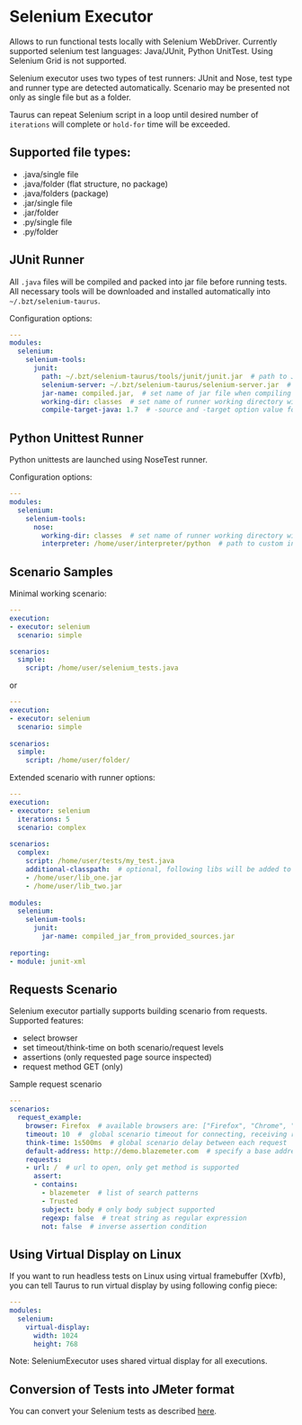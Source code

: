 # Selenium Executor
Allows to run functional tests locally with Selenium WebDriver. Currently supported selenium test languages: Java/JUnit, Python UnitTest. Using Selenium Grid is not supported.

Selenium executor uses two types of test runners: JUnit and Nose, test type and runner type are detected automatically. Scenario may be presented not only as single file but as a folder.

Taurus can repeat Selenium script in a loop until desired number of `iterations` will complete or `hold-for` time will be exceeded.

## Supported file types:

  - .java/single file
  - .java/folder (flat structure, no package)
  - .java/folders (package)
  - .jar/single file
  - .jar/folder
  - .py/single file
  - .py/folder

## JUnit Runner

All `.java` files will be compiled and packed into jar file before running tests. All necessary tools will be downloaded and installed automatically into `~/.bzt/selenium-taurus`.

Configuration options:

```yaml
---
modules:
  selenium:
    selenium-tools:
      junit:
        path: ~/.bzt/selenium-taurus/tools/junit/junit.jar  # path to JUnit framework
        selenium-server: ~/.bzt/selenium-taurus/selenium-server.jar  # path to Selenium Standalone Server
        jar-name: compiled.jar,  # set name of jar file when compiling from java source files 
        working-dir: classes  # set name of runner working directory within artifacts dir
        compile-target-java: 1.7  # -source and -target option value for javac
```

## Python Unittest Runner

Python unittests are launched using NoseTest runner.

Configuration options:

```yaml
---
modules:
  selenium:
    selenium-tools:
      nose:
        working-dir: classes  # set name of runner working directory within artifacts dir
        interpreter: /home/user/interpreter/python  # path to custom interpreter.
```

## Scenario Samples
Minimal working scenario:

```yaml
---
execution:
- executor: selenium
  scenario: simple

scenarios:
  simple:
    script: /home/user/selenium_tests.java
```

or

```yaml
---
execution:
- executor: selenium
  scenario: simple
  
scenarios: 
  simple:
    script: /home/user/folder/
```

Extended scenario with runner options:

```yaml
---
execution:
- executor: selenium
  iterations: 5
  scenario: complex
  
scenarios:
  complex:
    script: /home/user/tests/my_test.java
    additional-classpath:  # optional, following libs will be added to java classpath
    - /home/user/lib_one.jar
    - /home/user/lib_two.jar    
    
modules:
  selenium:
    selenium-tools:
      junit:
        jar-name: compiled_jar_from_provided_sources.jar
        
reporting:
- module: junit-xml
```

## Requests Scenario
Selenium executor partially supports building scenario from requests.
Supported features:
  - select browser
  - set timeout/think-time on both scenario/request levels
  - assertions (only requested page source inspected)
  - request method GET (only)

Sample request scenario
```yaml
---
scenarios:
  request_example:
    browser: Firefox  # available browsers are: ["Firefox", "Chrome", "Ie", "Opera"]
    timeout: 10  #  global scenario timeout for connecting, receiving results, 30 seconds by default
    think-time: 1s500ms  # global scenario delay between each request
    default-address: http://demo.blazemeter.com  # specify a base address, so you can use short urls in requests
    requests:
    - url: /  # url to open, only get method is supported
      assert:
      - contains:
        - blazemeter  # list of search patterns
        - Trusted
        subject: body # only body subject supported
        regexp: false  # treat string as regular expression
        not: false  # inverse assertion condition
```

## Using Virtual Display on Linux

If you want to run headless tests on Linux using virtual framebuffer (Xvfb), you can tell Taurus to run virtual display by using following config piece:

```yaml
---
modules:
  selenium:
    virtual-display:
      width: 1024
      height: 768
```
Note: SeleniumExecutor uses shared virtual display for all executions. 

## Conversion of Tests into JMeter format
You can convert your Selenium tests as described [here](Proxy2JMX.md#Proxy2JMX-Converter).
